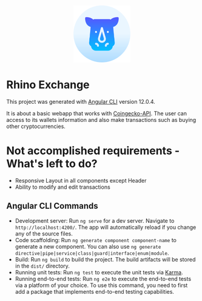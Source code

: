 <p align="center">
  <img width="150" height="150" src="https://raw.githubusercontent.com/estebanarivasv/RhinoExchange/87c2c1fb03de6f0707eab99ddc869058753a4ecb/src/assets/rhino.svg">
</p>

# Rhino Exchange

This project was generated with [Angular CLI](https://github.com/angular/angular-cli) version 12.0.4.

It is about a basic webapp that works with [Coingecko-API](https://www.coingecko.com/en/api). The user can access to its wallets information and also make transactions such as buying other cryptocurrencies.

# Not accomplished requirements - What's left to do?

- Responsive Layout in all components except Header
- Ability to modify and edit transactions

## Angular CLI Commands

- Development server: Run `ng serve` for a dev server. Navigate to `http://localhost:4200/`. The app will automatically reload if you change any of the source files.
- Code scaffolding: Run `ng generate component component-name` to generate a new component. You can also use `ng generate directive|pipe|service|class|guard|interface|enum|module`.
- Build: Run `ng build` to build the project. The build artifacts will be stored in the `dist/` directory.
- Running unit tests: Run `ng test` to execute the unit tests via [Karma](https://karma-runner.github.io).
- Running end-to-end tests: Run `ng e2e` to execute the end-to-end tests via a platform of your choice. To use this command, you need to first add a package that implements end-to-end testing capabilities.
